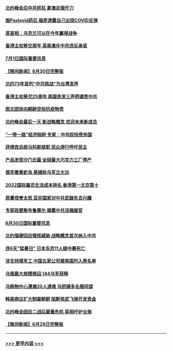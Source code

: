 #### [北约峰会后中共抓狂 拿澳总理开刀](../pages/prog202/a103469336.md?t=07012301) 
#### [服Paxlovid药后 福奇透露自己出现COVID反弹](../pages/prog202/a103469331.md?t=07012301) 
#### [英首相：乌克兰可以在今年赢得战争](../pages/prog202/a103469324.md?t=07012301) 
#### [香港主权移交周年 英美澳斥中共违反承诺](../pages/prog202/a103469299.md?t=07012301) 
#### [7月1日国际重要讯息](../pages/prog202/a103469297.md?t=07012301) 
#### [【晚间新闻】6月30日完整版](../pages/prog202/a103469054.md?t=07012301) 
#### [北约73年首列“中共挑战”为台湾发声](../pages/prog202/a103469095.md?t=07012301) 
#### [香港主权移交25周年 美国连发三声明谴责中共](../pages/prog202/a103469052.md?t=07012301) 
#### [脱北团体向朝鲜空投抗疫物资](../pages/prog202/a103468867.md?t=07012301) 
#### [北约峰会最后一天 新战略概念 欢迎未来新成员](../pages/prog202/a103468877.md?t=07012301) 
#### [“一带一路”经济陷阱 专家：中共奴役债务国](../pages/prog202/a103468865.md?t=07012301) 
#### [菲律宾总统马科斯就职 民众游行呼吁民主](../pages/prog202/a103468863.md?t=07012301) 
#### [产品发现沙门氏菌 全球最大巧克力工厂停产](../pages/prog202/a103468737.md?t=07012301) 
#### [俄军撤离蛇岛 基辅称乌军立大功](../pages/prog202/a103468727.md?t=07012301) 
#### [2022国际雇员生活成本排名 香港第一北京第十](../pages/prog202/a103468597.md?t=07012301) 
#### [质量信誉太低 亚非国家对中共武器失去兴趣](../pages/prog202/a103468601.md?t=07012301) 
#### [专家政要聚布鲁塞尔 揭露中共活摘器官](../pages/prog202/a103468570.md?t=07012301) 
#### [6月30日国际重要讯息](../pages/prog202/a103468563.md?t=07012301) 
#### [北约强硬回应俄核威胁 战略概念首次纳入中共](../pages/prog202/a103468586.md?t=07012301) 
#### [连6天“猛暑日” 日本东京11人疑中暑死亡](../pages/prog202/a103468467.md?t=07012301) 
#### [涉支持俄军工 中国五家公司被美国列入黑名单](../pages/prog202/a103468264.md?t=07012301) 
#### [乌俄最大规模换囚 144乌军获释](../pages/prog202/a103468199.md?t=07012301) 
#### [乌购物中心遭袭20人遇难 乌抓捕多名俄间谍](../pages/prog202/a103468136.md?t=07012301) 
#### [韩美商议扩大制裁朝鲜 阻断核武飞弹开发资金](../pages/prog202/a103468187.md?t=07012301) 
#### [北约峰会因应二战后最重危机 英相吁护台海](../pages/prog202/a103468138.md?t=07012301) 
#### [【晚间新闻】6月29日完整版](../pages/prog202/a103468118.md?t=07012301) 

----
#### [ >>> 更早内容 <<< ](../indexes/prog202-earlier.md)
